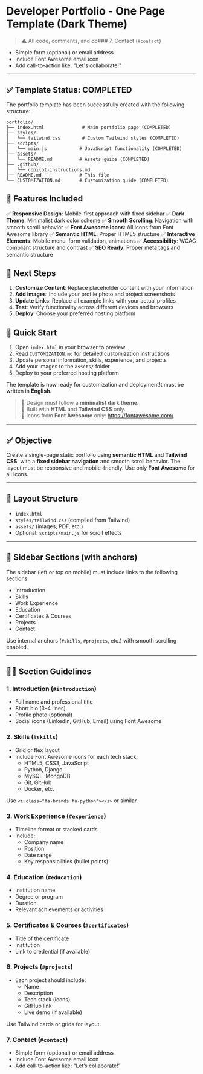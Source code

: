 # Developer Portfolio - One Page Template (Dark Theme)

> ⚠️ All code, comments, and co### 7. Contact (`#contact`)
- Simple form (optional) or email address
- Include Font Awesome email icon
- Add call-to-action like: "Let's collaborate!"

---

## ✅ Template Status: COMPLETED

The portfolio template has been successfully created with the following structure:

```
portfolio/
├── index.html              # Main portfolio page (COMPLETED)
├── styles/
│   └── tailwind.css        # Custom Tailwind styles (COMPLETED)
├── scripts/
│   └── main.js            # JavaScript functionality (COMPLETED)
├── assets/
│   └── README.md          # Assets guide (COMPLETED)
├── .github/
│   └── copilot-instructions.md
├── README.md              # This file
└── CUSTOMIZATION.md       # Customization guide (COMPLETED)
```

## 🎯 Features Included

✅ **Responsive Design**: Mobile-first approach with fixed sidebar
✅ **Dark Theme**: Minimalist dark color scheme
✅ **Smooth Scrolling**: Navigation with smooth scroll behavior
✅ **Font Awesome Icons**: All icons from Font Awesome library
✅ **Semantic HTML**: Proper HTML5 structure
✅ **Interactive Elements**: Mobile menu, form validation, animations
✅ **Accessibility**: WCAG compliant structure and contrast
✅ **SEO Ready**: Proper meta tags and semantic structure

## 🚀 Next Steps

1. **Customize Content**: Replace placeholder content with your information
2. **Add Images**: Include your profile photo and project screenshots
3. **Update Links**: Replace all example links with your actual profiles
4. **Test**: Verify functionality across different devices and browsers
5. **Deploy**: Choose your preferred hosting platform

## 📖 Quick Start

1. Open `index.html` in your browser to preview
2. Read `CUSTOMIZATION.md` for detailed customization instructions
3. Update personal information, skills, experience, and projects
4. Add your images to the `assets/` folder
5. Deploy to your preferred hosting platform

The template is now ready for customization and deployment!t must be written in **English**.  
> 🎨 Design must follow a **minimalist dark theme**.  
> 🧱 Built with **HTML** and **Tailwind CSS** only.  
> 🎯 Icons from **Font Awesome** only: https://fontawesome.com/

---

## ✅ Objective

Create a single-page static portfolio using **semantic HTML** and **Tailwind CSS**, with a **fixed sidebar navigation** and smooth scroll behavior. The layout must be responsive and mobile-friendly. Use only **Font Awesome** for all icons.

---

## 📐 Layout Structure

- `index.html`  
- `styles/tailwind.css` (compiled from Tailwind)  
- `assets/` (images, PDF, etc.)  
- Optional: `scripts/main.js` for scroll effects

---

## 🧭 Sidebar Sections (with anchors)

The sidebar (left or top on mobile) must include links to the following sections:
- Introduction
- Skills
- Work Experience
- Education
- Certificates & Courses
- Projects
- Contact

Use internal anchors (`#skills`, `#projects`, etc.) with smooth scrolling enabled.

---

## 🧑‍💻 Section Guidelines

### 1. Introduction (`#introduction`)
- Full name and professional title
- Short bio (3–4 lines)
- Profile photo (optional)
- Social icons (LinkedIn, GitHub, Email) using Font Awesome

### 2. Skills (`#skills`)
- Grid or flex layout
- Include Font Awesome icons for each tech stack:
  - HTML5, CSS3, JavaScript
  - Python, Django
  - MySQL, MongoDB
  - Git, GitHub
  - Docker, etc.

Use `<i class="fa-brands fa-python"></i>` or similar.

### 3. Work Experience (`#experience`)
- Timeline format or stacked cards
- Include:
  - Company name
  - Position
  - Date range
  - Key responsibilities (bullet points)

### 4. Education (`#education`)
- Institution name
- Degree or program
- Duration
- Relevant achievements or activities

### 5. Certificates & Courses (`#certificates`)
- Title of the certificate
- Institution
- Link to credential (if available)

### 6. Projects (`#projects`)
- Each project should include:
  - Name
  - Description
  - Tech stack (icons)
  - GitHub link
  - Live demo (if available)

Use Tailwind cards or grids for layout.

### 7. Contact (`#contact`)
- Simple form (optional) or email address
- Include Font Awesome email icon
- Add call-to-action like: “Let’s collaborate!”
